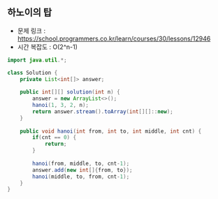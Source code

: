 ## 하노이의 탑
* 문제 링크 : https://school.programmers.co.kr/learn/courses/30/lessons/12946
* 시간 복잡도 : O(2^n-1)
```Java
import java.util.*;

class Solution {
    private List<int[]> answer;
    
    public int[][] solution(int n) {
        answer = new ArrayList<>();
        hanoi(1, 3, 2, n);
        return answer.stream().toArray(int[][]::new);
    }
    
    public void hanoi(int from, int to, int middle, int cnt) {
        if(cnt == 0) {
            return;
        }
        
        hanoi(from, middle, to, cnt-1);
        answer.add(new int[]{from, to});
        hanoi(middle, to, from, cnt-1);
    }
}
```
